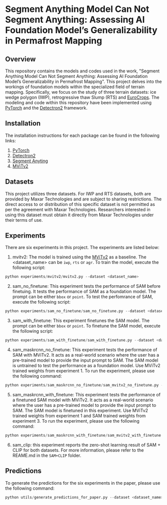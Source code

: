 # Segment Anything Model Can Not Segment Anything: Assessing AI Foundation Model’s Generalizability in Permafrost Mapping

## Overview
This repository contains the models and codes used in the work, "Segment Anything Model Can Not Segment Anything: Assessing AI Foundation Model’s Generalizability in Permafrost Mapping". This project delves into the workings of foundation models within the specialized field of terrain mapping. Specifically, we focus on the study of three terrain datasets: ice wedge polygon (IWP), retrogressive thaw Slump (RTS) and [EuroCrops](https://www.eurocrops.tum.de/index.html). The modeling and code within this repository have been implemented using [PyTorch](https://pytorch.org) and the [Detectron2](https://github.com/facebookresearch/detectron2) framework.

## Installation
The installation instructions for each package can be found in the following links:
1. [PyTorch](https://pytorch.org/get-started/locally/)
2. [Detectron2](https://detectron2.readthedocs.io/en/latest/tutorials/install.html)
3. [Segment Anyting](https://github.com/facebookresearch/segment-anything)
4. [MViTv2](https://github.com/facebookresearch/detectron2/tree/main/projects/MViTv2)

## Datasets
This project utilizes three datasets. For IWP and RTS datasets, both are provided by Maxar Technologies and are subject to sharing restrictions. The direct access to or distribution of this specific dataset is not permitted as per the agreement with Maxar Technologies. Researchers interested in using this dataset must obtain it directly from Maxar Technologies under their terms of use.

## Experiments
There are six experiments in this project. The experiments are listed below:

1. mvitv2: The model is trained using the [MViTv2](https://arxiv.org/abs/2112.01526) as a baseline. The <dataset_name> can be `iwp`, `rts` or `agr`. To train the model, execute the following script:

```Python
python experiments/mvitv2/mvitv2.py --dataset <dataset_name>
```

2. sam_no_finetune: This experiment tests the performance of SAM before finetuing. It tests the performance of SAM as a foundation model. The prompt can be either `bbox` or `point`. To test the perfomrance of SAM, execute the following script:

```Python
python experiments/sam_no_finetune/sam_no_finetune.py --dataset <dataset_name> --prompt <prompt>
```

3. sam_with_finetune: This experiment finetunes the SAM model. The prompt can be either `bbox` or `point`. To finetune the SAM model, execute the following script:

```Python
python experiments/sam_with_finetune/sam_with_finetune.py --dataset <dataset_name> --prompt <prompt>
```

4. sam_maskrcnn_no_finetune: This experiment tests the performance of SAM with MViTv2. It acts as a real-world scenario where the user has a pre-trained model to provide the input prompt to SAM. The SAM model is untrained to test the performance as a foundation model. Use MViTv2 trained weights from experiment 1. To run the experiment, please use the following command:

```python
python experiments/sam_maskrcnn_no_finetune/sam_mvitv2_no_finetune.py --dataset <dataset_name> --mvitv2 <path_to_mvitv2_model_weights> 
```

5. sam_maskrcnn_with_finetune: This experiment tests the performance of a finetuned SAM model with MViTv2. It acts as a real-world scenario where the user has a pre-trained model to provide the input prompt to SAM. The SAM model is finetuned in this experiment. Use MViTv2 trained weights from experiment 1 and SAM trained weights from experiment 3. To run the experiment, please use the following command:

```python
python experiments/sam_maskrcnn_with_finetune/sam_mvitv2_with_finetune.py --dataset <dataset_name> --mvitv2 <path_to_mvitv2_model_weights> --sam <path_to_sam_model_weights>
```

6. sam_clip: this experiment reports the zero-shot learning result of SAM + CLIP for both datasets. For more information, please refer to the REAME.md in the `SAM+CLIP` folder.


## Predictions
To generate the predictions for the six experiments in the paper, please use the following command:

```python
python utils/generate_predictions_for_paper.py --dataset <dataset_name> --file <file_name>
```

